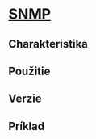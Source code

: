 # [SNMP](https://tools.ietf.org/html/rfc3411)

## Charakteristika

## Použitie

## Verzie

## Príklad
